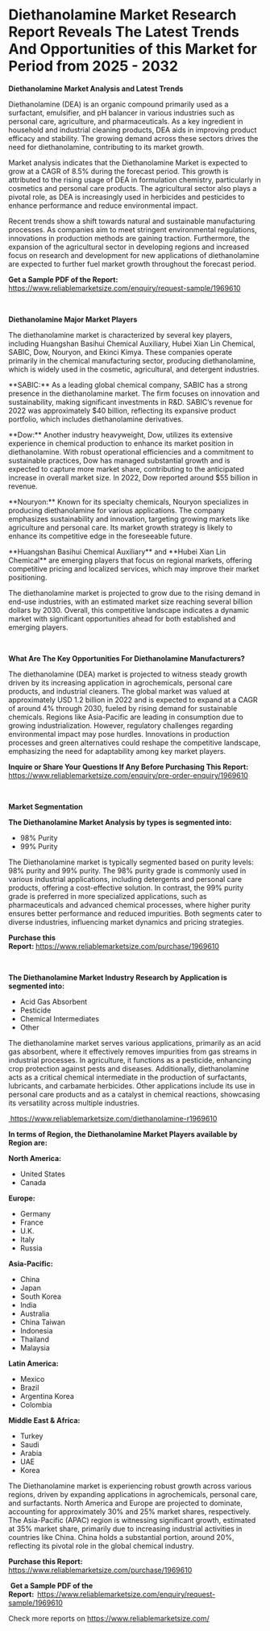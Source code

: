 <p><h1>Diethanolamine Market Research Report Reveals The Latest Trends And Opportunities of this Market for Period from 2025 - 2032</h1></p><p><strong>Diethanolamine Market Analysis and Latest Trends</strong></p>
<p><p>Diethanolamine (DEA) is an organic compound primarily used as a surfactant, emulsifier, and pH balancer in various industries such as personal care, agriculture, and pharmaceuticals. As a key ingredient in household and industrial cleaning products, DEA aids in improving product efficacy and stability. The growing demand across these sectors drives the need for diethanolamine, contributing to its market growth.</p><p>Market analysis indicates that the Diethanolamine Market is expected to grow at a CAGR of 8.5% during the forecast period. This growth is attributed to the rising usage of DEA in formulation chemistry, particularly in cosmetics and personal care products. The agricultural sector also plays a pivotal role, as DEA is increasingly used in herbicides and pesticides to enhance performance and reduce environmental impact.</p><p>Recent trends show a shift towards natural and sustainable manufacturing processes. As companies aim to meet stringent environmental regulations, innovations in production methods are gaining traction. Furthermore, the expansion of the agricultural sector in developing regions and increased focus on research and development for new applications of diethanolamine are expected to further fuel market growth throughout the forecast period.</p></p>
<p><strong>Get a Sample PDF of the Report:&nbsp;</strong> <a href="https://www.reliablemarketsize.com/enquiry/request-sample/1969610?utm_campaign=3217&utm_medium=2&utm_source=Github&utm_content=ia&utm_term=01042025&utm_id=diethanolamine">https://www.reliablemarketsize.com/enquiry/request-sample/1969610</a></p>
<p>&nbsp;</p>
<p><strong>Diethanolamine Major Market Players</strong></p>
<p><p>The diethanolamine market is characterized by several key players, including Huangshan Basihui Chemical Auxiliary, Hubei Xian Lin Chemical, SABIC, Dow, Nouryon, and Ekinci Kimya. These companies operate primarily in the chemical manufacturing sector, producing diethanolamine, which is widely used in the cosmetic, agricultural, and detergent industries.</p><p>**SABIC:** As a leading global chemical company, SABIC has a strong presence in the diethanolamine market. The firm focuses on innovation and sustainability, making significant investments in R&D. SABIC’s revenue for 2022 was approximately $40 billion, reflecting its expansive product portfolio, which includes diethanolamine derivatives.</p><p>**Dow:** Another industry heavyweight, Dow, utilizes its extensive experience in chemical production to enhance its market position in diethanolamine. With robust operational efficiencies and a commitment to sustainable practices, Dow has managed substantial growth and is expected to capture more market share, contributing to the anticipated increase in overall market size. In 2022, Dow reported around $55 billion in revenue.</p><p>**Nouryon:** Known for its specialty chemicals, Nouryon specializes in producing diethanolamine for various applications. The company emphasizes sustainability and innovation, targeting growing markets like agriculture and personal care. Its market growth strategy is likely to enhance its competitive edge in the foreseeable future.</p><p>**Huangshan Basihui Chemical Auxiliary** and **Hubei Xian Lin Chemical** are emerging players that focus on regional markets, offering competitive pricing and localized services, which may improve their market positioning.</p><p>The diethanolamine market is projected to grow due to the rising demand in end-use industries, with an estimated market size reaching several billion dollars by 2030. Overall, this competitive landscape indicates a dynamic market with significant opportunities ahead for both established and emerging players.</p></p>
<p>&nbsp;</p>
<p><strong>What Are The Key Opportunities For Diethanolamine Manufacturers?</strong></p>
<p><p>The diethanolamine (DEA) market is projected to witness steady growth driven by its increasing application in agrochemicals, personal care products, and industrial cleaners. The global market was valued at approximately USD 1.2 billion in 2022 and is expected to expand at a CAGR of around 4% through 2030, fueled by rising demand for sustainable chemicals. Regions like Asia-Pacific are leading in consumption due to growing industrialization. However, regulatory challenges regarding environmental impact may pose hurdles. Innovations in production processes and green alternatives could reshape the competitive landscape, emphasizing the need for adaptability among key market players.</p></p>
<p><strong>Inquire or Share Your Questions If Any Before Purchasing This Report:</strong> <a href="https://www.reliablemarketsize.com/enquiry/pre-order-enquiry/1969610?utm_campaign=3217&utm_medium=2&utm_source=Github&utm_content=ia&utm_term=01042025&utm_id=diethanolamine">https://www.reliablemarketsize.com/enquiry/pre-order-enquiry/1969610</a></p>
<p>&nbsp;</p>
<p><strong>Market Segmentation</strong></p>
<p><strong>The Diethanolamine Market Analysis by types is segmented into:</strong></p>
<p><ul><li>98% Purity</li><li>99% Purity</li></ul></p>
<p><p>The Diethanolamine market is typically segmented based on purity levels: 98% purity and 99% purity. The 98% purity grade is commonly used in various industrial applications, including detergents and personal care products, offering a cost-effective solution. In contrast, the 99% purity grade is preferred in more specialized applications, such as pharmaceuticals and advanced chemical processes, where higher purity ensures better performance and reduced impurities. Both segments cater to diverse industries, influencing market dynamics and pricing strategies.</p></p>
<p><strong>Purchase this Report:&nbsp;</strong><a href="https://www.reliablemarketsize.com/purchase/1969610?utm_campaign=3217&utm_medium=2&utm_source=Github&utm_content=ia&utm_term=01042025&utm_id=diethanolamine">https://www.reliablemarketsize.com/purchase/1969610</a></p>
<p>&nbsp;</p>
<p><strong>The Diethanolamine Market Industry Research by Application is segmented into:</strong></p>
<p><ul><li>Acid Gas Absorbent</li><li>Pesticide</li><li>Chemical Intermediates</li><li>Other</li></ul></p>
<p><p>The diethanolamine market serves various applications, primarily as an acid gas absorbent, where it effectively removes impurities from gas streams in industrial processes. In agriculture, it functions as a pesticide, enhancing crop protection against pests and diseases. Additionally, diethanolamine acts as a critical chemical intermediate in the production of surfactants, lubricants, and carbamate herbicides. Other applications include its use in personal care products and as a catalyst in chemical reactions, showcasing its versatility across multiple industries.</p></p>
<p><a href="https://www.reliablemarketsize.com/diethanolamine-r1969610?utm_campaign=3217&utm_medium=2&utm_source=Github&utm_content=ia&utm_term=01042025&utm_id=diethanolamine">&nbsp;https://www.reliablemarketsize.com/diethanolamine-r1969610</a></p>
<p><strong>In terms of Region, the Diethanolamine Market Players available by Region are:</strong></p>
<p>
    <p> <strong> North America: </strong>
        <ul>
            <li>United States</li>
            <li>Canada</li>
        </ul>
        </p> 
    <p> <strong> Europe: </strong>
        <ul>
            <li>Germany</li>
            <li>France</li>
            <li>U.K.</li>
            <li>Italy</li>
            <li>Russia</li>
        </ul>
        </p> 
    <p> <strong> Asia-Pacific: </strong>
        <ul>
            <li>China</li>
            <li>Japan</li>
            <li>South Korea</li>
            <li>India</li>
            <li>Australia</li>
            <li>China Taiwan</li>
            <li>Indonesia</li>
            <li>Thailand</li>
            <li>Malaysia</li>
        </ul>
        </p> 
    <p> <strong> Latin America: </strong>
        <ul>
            <li>Mexico</li>
            <li>Brazil</li>
            <li>Argentina Korea</li>
            <li>Colombia</li>
        </ul>
        </p> 
    <p> <strong> Middle East & Africa: </strong>
        <ul>
            <li>Turkey</li>
            <li>Saudi</li>
            <li>Arabia</li>
            <li>UAE</li>
            <li>Korea</li>
        </ul>
    </p>
    </p>
<p><p>The Diethanolamine market is experiencing robust growth across various regions, driven by expanding applications in agrochemicals, personal care, and surfactants. North America and Europe are projected to dominate, accounting for approximately 30% and 25% market shares, respectively. The Asia-Pacific (APAC) region is witnessing significant growth, estimated at 35% market share, primarily due to increasing industrial activities in countries like China. China holds a substantial portion, around 20%, reflecting its pivotal role in the global chemical industry.</p></p>
<p><strong>Purchase this Report: </strong><a href="https://www.reliablemarketsize.com/purchase/1969610?utm_campaign=3217&utm_medium=2&utm_source=Github&utm_content=ia&utm_term=01042025&utm_id=diethanolamine">https://www.reliablemarketsize.com/purchase/1969610</a></p>
<p>&nbsp;<strong>Get a Sample PDF of the Report:&nbsp;&nbsp;</strong><a href="https://www.reliablemarketsize.com/enquiry/request-sample/1969610?utm_campaign=3217&utm_medium=2&utm_source=Github&utm_content=ia&utm_term=01042025&utm_id=diethanolamine">https://www.reliablemarketsize.com/enquiry/request-sample/1969610</a></p>
<p><strong></strong></p>
<p>Check more reports on <a href="https://www.reliablemarketsize.com/?utm_campaign=3217&utm_medium=2&utm_source=Github&utm_content=ia&utm_term=01042025&utm_id=diethanolamine">https://www.reliablemarketsize.com/</a></p>